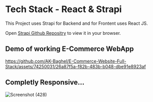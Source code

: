 # Tech Stack - React & Strapi

This Project uses Strapi for Backend and for Frontent uses React JS.

Open [Strapi Github Repositry](https://github.com/AK-Baghel/E-Commerce-Website-Backend) to view it in your browser.

## Demo of working E-Commerce WebApp

https://github.com/AK-Baghel/E-Commerce-Website-Full-Stack/assets/74250031/26a87f5a-f82b-483b-b048-dbe91e8923af

## Completly Responsive...
![Screenshot (428)](https://github.com/AK-Baghel/E-Commerce-Website-Full-Stack/assets/74250031/7e93c017-f586-4b1b-93f9-6ed4d78c60f2)
